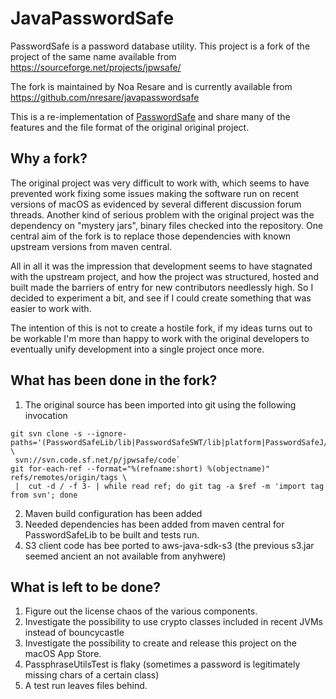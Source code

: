 # JavaPasswordSafe

PasswordSafe is a password database utility. This project is a fork of the project of the same name 
available from https://sourceforge.net/projects/jpwsafe/

The fork is maintained by Noa Resare and is currently available from 
https://github.com/nresare/javapasswordsafe

This is a re-implementation of [PasswordSafe](https://pwsafe.org) and share many of the features 
and the file format of the original original project.

## Why a fork?

The original project was very difficult to work with, which seems to have prevented work fixing
some issues making the software run on recent versions of macOS as evidenced by several
different discussion forum threads. Another kind of serious problem with the original project was
the dependency on "mystery jars", binary files checked into the repository. One central aim of
the fork is to replace those dependencies with known upstream versions from maven central.

All in all it was the impression that development seems to have stagnated with the upstream project,
and how the project was structured, hosted and built made the barriers of entry for new contributors
needlessly high. So I decided to experiment a bit, and see if I could create something that was
easier to work with.

The intention of this is not to create a hostile fork, if my ideas turns out to be workable I'm more
than happy to work with the original developers to eventually unify development into a single
project once more.


## What has been done in the fork?

1. The original source has been imported into git using the following invocation 
```shell
git svn clone -s --ignore-paths='(PasswordSafeLib/lib|PasswordSafeSWT/lib|platform|PasswordSafeJ/)' \
 svn://svn.code.sf.net/p/jpwsafe/code`
git for-each-ref --format="%(refname:short) %(objectname)" refs/remotes/origin/tags \
 |  cut -d / -f 3- | while read ref; do git tag -a $ref -m 'import tag from svn'; done

```
2. Maven build configuration has been added
3. Needed dependencies has been added from maven central for PasswordSafeLib to be built and tests
   run.
4. S3 client code has bee ported to aws-java-sdk-s3 (the previous s3.jar seemed ancient an not available from anyhwere)

## What is left to be done?

1. Figure out the license chaos of the various components.
2. Investigate the possibility to use crypto classes included in recent JVMs instead of bouncycastle
3. Investigate the possibility to create and release this project on the macOS App Store.
4. PassphraseUtilsTest is flaky (sometimes a password is legitimately missing chars of a certain
   class)
5. A test run leaves files behind.

